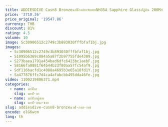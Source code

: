 ```yaml
---
title: ADDIESDIVE Cusn8 BronzeนาฬิกาสําหรับชายNH35A Sapphire Glassปฏิทิน 200Mกันน้ําC3 Luminousอัตโนมัตินาฬิกาข้อมือ
price: '3710.36'
price_original: '19547.86'
currency: THB
discount: 81%
rating: 4.5
volume: 10
image: Sc30906512c2749c3b893030fffbfaf1bj.jpg
images:
  - Sc30906512c2749c3b893030fffbfaf1bj.jpg
  - S1095b6369c884a5a87f2b97755fde4309.jpg
  - S273baea1791a454bad6dfc6423bc1aebF.jpg
  - S8166fa0881f64b44b23f80aa57fc54af9.jpg
  - Sdf116bacfd1c4088a4695b3e65a18fd1Y.jpg
  - Sa477876ffc7d4ca4afabcbb495dda46fe.jpg
video: 1100219806371.mp4
categories:
  - name: นาฬิกา
    slug: นาฬ-กา
  - name: นาฬิกาผู้ชาย
    slug: นาฬ-กาผ-ชาย
slug: addiesdive-cusn8-bronzeนาฬ-กาส-าหร
encode: olG6wcm
lang: th
---
```

  